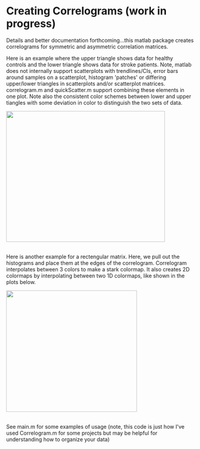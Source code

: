 # Creating Correlograms (work in progress)

Details and better documentation forthcoming...this matlab package creates correlograms for symmetric and asymmetric correlation matrices.

Here is an example where the upper triangle shows data for healthy controls and the lower triangle shows data for stroke patients. Note, matlab does not internally support scatterplots with trendlines/CIs, error bars around samples on a scatterplot, histogram 'patches' or differing upper/lower triangles in scatterplots and/or scatterplot matrices. correlogram.m and quickScatter.m support combining these elements in one plot. Note also the consistent color schemes between lower and upper tiangles with some deviation in color to distinguish the two sets of data.

<img align="center" width="425" height="350" src="https://i.imgur.com/bSebixu.png">
<br/>
<br/>


Here is another example for a rectengular matrix. Here, we pull out the histograms and place them at the edges of the correlogram. Correlogram interpolates between 3 colors to make a stark colormap. It also creates 2D colormaps by interpolating between two 1D colormaps, like shown in the plots below.


<img align="center" width="350" height="325" src="https://i.imgur.com/zzG0Ama.png">
<br/>
<br/>

See main.m for some examples of usage (note, this code is just how I've used Correlogram.m for some projects but may be helpful for understanding how to organize your data) 
